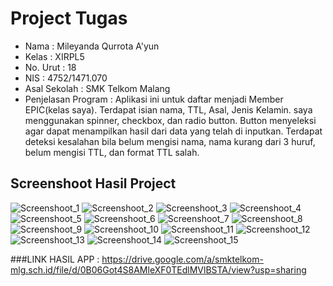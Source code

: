 # Project Tugas
- Nama                : Mileyanda Qurrota A'yun
- Kelas               : XIRPL5
- No. Urut            : 18
- NIS                 : 4752/1471.070
- Asal Sekolah        : SMK Telkom Malang
- Penjelasan Program  : Aplikasi ini untuk daftar menjadi Member EPIC(kelas saya). Terdapat isian nama, TTL, Asal, Jenis Kelamin. saya menggunakan spinner, checkbox, dan radio button. Button menyeleksi agar dapat menampilkan hasil dari data yang telah di inputkan. Terdapat deteksi kesalahan bila belum mengisi nama, nama kurang dari 3 huruf, belum mengisi TTL, dan format TTL salah.

## Screenshoot Hasil Project 
![Screenshoot_1](https://s15.postimg.org/5ehw17gyj/01_ini_merupakan_tampilan_saya_memasukkan_beber.jpg)
![Screenshoot_2](https://s21.postimg.org/p2ikdljhz/02_menginisialisasi_dan_mengubah_text_View_perta.jpg)
![Screenshoot_3](https://s15.postimg.org/erwmj4ywb/03_memasukkan_gambar_yang_telah_saya_copy_ke_dr.jpg)
![Screenshoot_4](https://s9.postimg.org/3y8cnjtcf/04_menginisialisasi_dan_mengubah_text_View2.jpg)
![Screenshoot_5](https://s15.postimg.org/aeg7ijdyj/05_menginisialisasi_text_View_menjadi_Asal.jpg)
![Screenshoot_6](https://s22.postimg.org/rgna9i16p/06_pemberian_inisialisasi_pada_spinner.jpg)
![Screenshoot_7](https://s17.postimg.org/yoxl5x2z3/07_menginisialisasi_text_View_menjadi_Jenis_Kela.jpg)
![Screenshoot_8](https://s18.postimg.org/xeb5b50w9/08_inisialisasi_radio_Group_dan_radio_Button.jpg)
![Screenshoot_9](https://s13.postimg.org/wp2p27azr/09_inisialisasi_text_View.jpg)
![Screenshoot_10](https://s18.postimg.org/44gj3wsvd/10_inisialisasi_check_Box_dan_mengubah_menjadi_L.jpg)
![Screenshoot_11](https://s16.postimg.org/5bklbju85/11_inisialisasi_dan_mengubah_tampilan_button.jpg)
![Screenshoot_12](https://s11.postimg.org/lk678y0vn/12_inisialisasi_pada_Hasil.jpg)
![Screenshoot_13](https://s17.postimg.org/ax32dd7db/13_Hasil_Akhir.jpg)
![Screenshoot_14](https://s14.postimg.org/xmm605ow1/14_Hasil_Akhir_saat_terjadi_kesalahan.jpg)
![Screenshoot_15](https://s15.postimg.org/9b8rt32vf/15_Hasil_Akhir_saat_benar.jpg)


###LINK HASIL APP : https://drive.google.com/a/smktelkom-mlg.sch.id/file/d/0B06Got4S8AMleXF0TEdlMVlBSTA/view?usp=sharing

